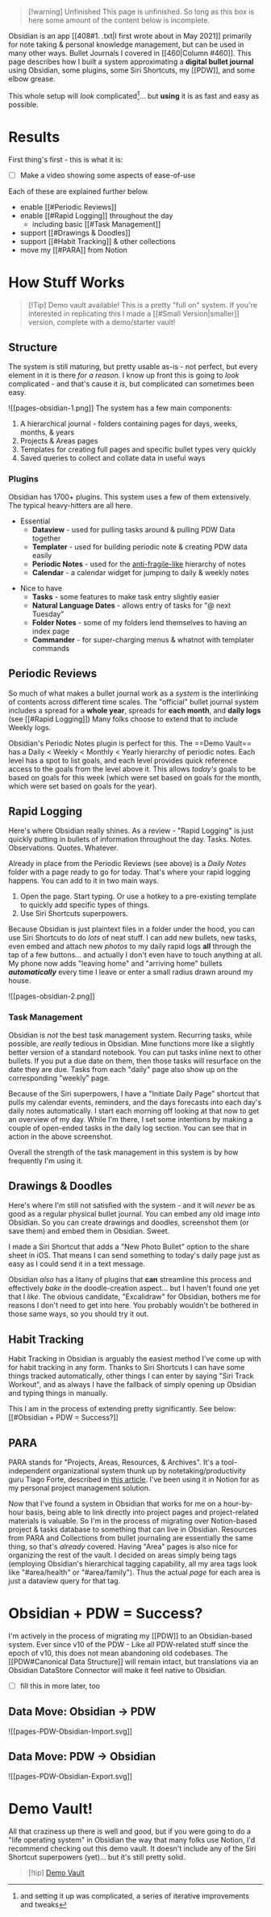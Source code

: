> [!warning] Unfinished
> This page is unfinished. So long as this box is here some amount of the content below is incomplete.

Obsidian is an app [[408#1. .txt|I first wrote about in May 2021]] primarily for note taking & personal knowledge management, but can be used in many other ways. Bullet Journals I covered in [[460|Column #460]]. This page describes how I built a system approximating a **digital bullet journal** using Obsidian, some plugins, some Siri Shortcuts, my [[PDW]], and some elbow grease.

This whole setup will *look* complicated[^1]... but **using** it is as fast and easy as possible.
# Results
First thing's first - this is what it is:

- [ ] Make a video showing some aspects of ease-of-use

Each of these are explained further below.
- enable [[#Periodic Reviews]]
- enable [[#Rapid Logging]] throughout the day
	-  including basic [[#Task Management]]
- support [[#Drawings & Doodles]]
- support [[#Habit Tracking]] & other collections
- move my [[#PARA]] from Notion
# How Stuff Works

> [!Tip] Demo vault available! 
> This is a pretty "full on" system. If you're interested in replicating this I made a [[#Small Version|smaller]] version, complete with a demo/starter vault!
## Structure
The system is still maturing, but pretty usable as-is - not perfect, but every element in it is there *for a reason*. I know up front this is going to *look* complicated - and that's cause it *is*, but complicated can sometimes been easy.

![[pages-obsidian-1.png]]
The system has a few main components:

1. A hierarchical journal - folders containing pages for days, weeks, months, & years
2. Projects & Areas pages
3. Templates for creating full pages and specific bullet types very quickly
4. Saved queries to collect and collate data in useful ways
### Plugins
Obsidian has 1700+ plugins. This system uses a few of them extensively. The typical heavy-hitters are all here.

* Essential
	- **Dataview** - used for pulling tasks around & pulling PDW Data together
	- **Templater** - used for building periodic note & creating PDW data easily
	- **Periodic Notes** - used for the [anti-fragile-like](https://gillespedia.com/Antifragile+Planning+Method) hierarchy of notes
	- **Calendar** - a calendar widget for jumping to daily & weekly notes
- Nice to have
	- **Tasks** - some features to make task entry slightly easier
	- **Natural Language Dates** - allows entry of tasks for "@ next Tuesday"
	- **Folder Notes** - some of my folders lend themselves to having an index page
	- **Commander** - for super-charging menus & whatnot with templater commands
## Periodic Reviews
So much of what makes a bullet journal work as a *system* is the interlinking of contents across different time scales. The "official" bullet journal system includes a spread for a **whole year**, spreads for **each month**, and **daily logs** (see [[#Rapid Logging]]) Many folks choose to extend that to include Weekly logs.

Obsidian's Periodic Notes plugin is perfect for this. The ==Demo Vault== has a Daily < Weekly < Monthly < Yearly hierarchy of periodic notes. Each level has a spot to list goals, and each level provides quick reference access to the goals from the level above it. This allows *today's* goals to be based on goals for this week (which were set based on goals for the month, which were set based on goals for the year). 
## Rapid Logging
Here's where Obsidian really shines. As a review - "Rapid Logging" is just quickly putting in bullets of information throughout the day. Tasks. Notes. Observations. Quotes. Whatever. 

Already in place from the Periodic Reviews (see above) is a *Daily Notes* folder with a page ready to go for today. That's where your rapid logging happens. You can add to it in two main ways.

1. Open the page. Start typing. Or use a hotkey to a pre-existing template to quickly add specific types of things.
2. Use Siri Shortcuts superpowers.

Because Obsidian is just plaintext files in a folder under the hood, you can use Siri Shortcuts to do *lots* of neat stuff. I can add new bullets, new tasks, even embed and attach new *photos* to my daily rapid logs **all** through the tap of a few buttons... and actually I don't even have to touch anything at all. My phone now adds "leaving home" and "arriving home" bullets ***automatically*** every time I leave or enter a small radius drawn around my house.

![[pages-obsidian-2.png]]
### Task Management
Obsidian is *not* the best task management system. Recurring tasks, while possible, are *really* tedious in Obsidian. Mine functions more like a slightly better version of a standard notebook. You can put tasks inline next to other bullets. If you put a due date on them, then those tasks will resurface on the date they are due. Tasks from each "daily" page also show up on the corresponding "weekly" page. 

Because of the Siri superpowers, I have a "Initiate Daily Page" shortcut that pulls my calendar events, reminders, and the days forecasts into each day's daily notes automatically. I start each morning off looking at that now to get an overview of my day. While I'm there, I set some intentions by making a couple of open-ended tasks in the daily log section. You can see that in action in the above screenshot.

Overall the strength of the task management in this system is by how frequently I'm using it. 
## Drawings & Doodles
Here's where I'm still not satisfied with the system - and it will *never* be as good as a regular physical bullet journal. You can embed any old image into Obsidian. So you can create drawings and doodles, screenshot them (or save them) and embed them in Obsidian. Sweet.

I made a Siri Shortcut that adds a "New Photo Bullet" option to the share sheet in iOS. That means I can send something to today's daily page just as easy as I could send it in a text message.

Obsidian *also* has a litany of plugins that **can** streamline this process and effectively *bake in* the doodle-creation aspect... but I haven't found one yet that I *like*. The obvious candidate, "Excalidraw" for Obsidian, bothers me for reasons I don't need to get into here. You probably wouldn't be bothered in those same ways, so you should try it out. 

## Habit Tracking
Habit Tracking in Obsidian is arguably the easiest method I've come up with for habit tracking in any form. Thanks to Siri Shortcuts I can have some things tracked automatically, other things I can enter by saying "Siri Track Workout", and as always I have the fallback of simply opening up Obsidian and typing things in manually.

This I am in the process of extending pretty significantly. See below: [[#Obsidian + PDW = Success?]]
## PARA
PARA stands for "Projects, Areas, Resources, & Archives". It's a tool-independent organizational system thunk up by notetaking/productivity guru Tiago Forte, described in [this article](https://fortelabs.com/blog/para/). I've been using it in Notion for as my personal project management solution. 

Now that I've found a system in Obsidian that works for me on a hour-by-hour basis, being able to link directly into project pages and project-related materials is valuable. So I'm in the process of migrating over Notion-based project & tasks database to something that can live in Obsidian. Resources from PARA and Collections from bullet journaling are essentially the same thing, so that's *already* covered. Having "Area" pages is also nice for organizing the rest of the vault. I decided on areas simply being tags (employing Obsidian's hierarchical tagging capability, all my area tags look like "\#area/health" or "\#area/family"). Thus the actual *page* for each area is just a dataview query for that tag. 
# Obsidian + PDW = Success?
I'm actively in the process of migrating my [[PDW]] to an Obsidian-based system. Ever since v10 of the PDW -  Like all PDW-related stuff since the epoch of v10, this does not mean abandoning old codebases. The [[PDW#Canonical Data Structure]] will remain intact, but translations via an Obsidian DataStore Connector will make it feel native to Obsidian.

- [ ] fill this in more later, too
## Data Move: Obsidian → PDW
![[pages-PDW-Obsidian-Import.svg]]
## Data Move: PDW → Obsidian
![[pages-PDW-Obsidian-Export.svg]]

# Demo Vault!
All that craziness up there is well and good, but if you were going to do a "life operating system" in Obsidian the way that many folks use Notion, I'd recommend checking out this demo vault. It doesn't include any of the Siri Shortcut superpowers (yet)... but it's still pretty solid.

> [!tip] [Demo Vault](https://drive.google.com/file/d/1Nf3ebl5P4en8gpMTiV4hZ6v17YSwoyDC/view?usp=share_link)

[^1]: and setting it up was complicated, a series of iterative improvements and tweaks